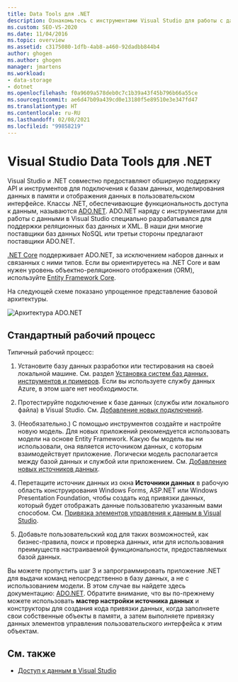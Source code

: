 ```yaml
---
title: Data Tools для .NET
description: Ознакомьтесь с инструментами Visual Studio для работы с данными для .NET, которые предоставляют поддержку API и инструментария для подключения к базам данных, моделирования данных в памяти и отображения данных в пользовательском интерфейсе.
ms.custom: SEO-VS-2020
ms.date: 11/04/2016
ms.topic: overview
ms.assetid: c3175080-1dfb-4ab8-a460-92dadbb844b4
author: ghogen
ms.author: ghogen
manager: jmartens
ms.workload:
- data-storage
- dotnet
ms.openlocfilehash: f0a9609a578deb0c7c1b39a43f45b796b66a55ce
ms.sourcegitcommit: ae6d47b09a439cd0e13180f5e89510e3e347fd47
ms.translationtype: HT
ms.contentlocale: ru-RU
ms.lasthandoff: 02/08/2021
ms.locfileid: "99858219"
---
```

# <a name="visual-studio-data-tools-for-net"></a>Visual Studio Data Tools для .NET

Visual Studio и .NET совместно предоставляют обширную поддержку API и инструментов для подключения к базам данных, моделирования данных в памяти и отображения данных в пользовательском интерфейсе. Классы .NET, обеспечивающие функциональность доступа к данным, называются [ADO.NET](/dotnet/framework/data/adonet/index). ADO.NET наряду с инструментами для работы с данными в Visual Studio специально разрабатывался для поддержки реляционных баз данных и XML. В наши дни многие поставщики баз данных NoSQL или третьи стороны предлагают поставщики ADO.NET.

[.NET Core](/dotnet/core/) поддерживает ADO.NET, за исключением наборов данных и связанных с ними типов. Если вы ориентируетесь на .NET Core и вам нужен уровень объектно-реляционного отображения (ORM), используйте [Entity Framework Core](/ef/core/).

На следующей схеме показано упрощенное представление базовой архитектуры.

![Архитектура ADO.NET](../data-tools/media/raddata-ado-net-architecture-diagram.png)

## <a name="typical-workflow"></a>Стандартный рабочий процесс

Типичный рабочий процесс:

1. Установите базу данных разработки или тестирования на своей локальной машине. См. раздел [Установка систем баз данных, инструментов и примеров](../data-tools/installing-database-systems-tools-and-samples.md). Если вы используете службу данных Azure, в этом шаге нет необходимости.

2. Протестируйте подключение к базе данных (службы или локального файла) в Visual Studio. См. [Добавление новых подключений](../data-tools/add-new-connections.md).

3. (Необязательно.) С помощью инструментов создайте и настройте новую модель. Для новых приложений рекомендуется использовать модели на основе Entity Framework. Какую бы модель вы ни использовали, она является источником данных, с которым взаимодействует приложение. Логически модель располагается между базой данных и службой или приложением. См. [Добавление новых источников данных](../data-tools/add-new-data-sources.md).

4. Перетащите источник данных из окна **Источники данных** в рабочую область конструирования Windows Forms, ASP.NET или Windows Presentation Foundation, чтобы создать код привязки данных, который будет отображать данные пользователю указанным вами способом. См. [Привязка элементов управления к данным в Visual Studio](../data-tools/bind-controls-to-data-in-visual-studio.md).

5. Добавьте пользовательский код для таких возможностей, как бизнес-правила, поиск и проверка данных, или для использования преимуществ настраиваемой функциональности, предоставляемых базой данных.

Вы можете пропустить шаг 3 и запрограммировать приложение .NET для выдачи команд непосредственно в базу данных, а не с использованием модели. В этом случае вы найдете здесь документацию: [ADO.NET](/dotnet/framework/data/adonet/index). Обратите внимание, что вы по-прежнему можете использовать **мастер настройки источника данных** и конструкторы для создания кода привязки данных, когда заполняете свои собственные объекты в памяти, а затем выполняете привязку данных элементов управления пользовательского интерфейса к этим объектам.

## <a name="see-also"></a>См. также

- [Доступ к данным в Visual Studio](../data-tools/accessing-data-in-visual-studio.md)
